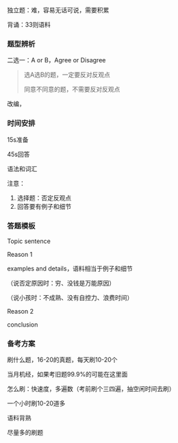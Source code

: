 独立题：难，容易无话可说，需要积累

背诵：33则语料



### 题型辨析

二选一：A or B，Agree or Disagree

> 选A选B的题，一定要反对反观点
>
> 同意不同意的题，不需要反对反观点

改编，



### 时间安排

15s准备

45s回答



语法和词汇



注意：

1. 选择题：否定反观点
2. 回答要有例子和细节



### 答题模板

Topic sentence

Reason 1

examples and details，语料相当于例子和细节

（说否定原因时：穷、没钱是万能原因）

（说小孩时：不成熟、没有自控力、浪费时间）

Reason 2

conclusion



### 备考方案

刷什么题，16-20的真题，每天刷10-20个

当月机经，如果考旧题99.9%的可能在这里面



怎么刷：快速度，多遍数（考前刷个三四遍，抽空闲时间去刷）

一个小时刷10-20道多



语料背熟

尽量多的刷题

